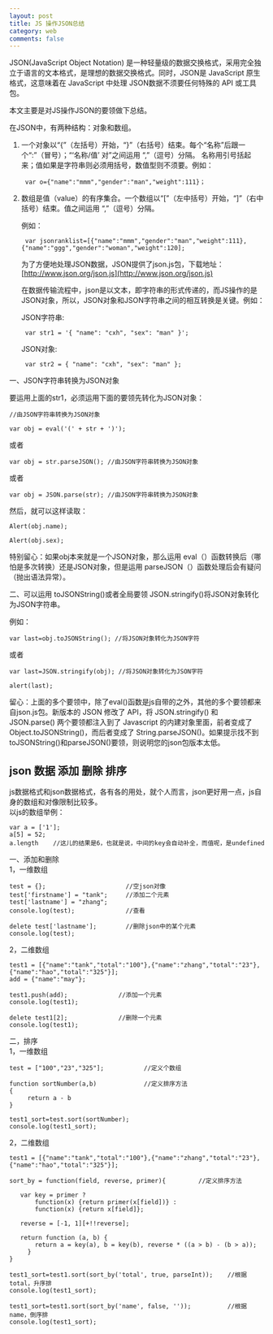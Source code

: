 ```yaml
---
layout: post
title: JS 操作JSON总结
category: web
comments: false
--- 
```


JSON(JavaScript Object Notation) 是一种轻量级的数据交换格式，采用完全独立于语言的文本格式，是理想的数据交换格式。同时，JSON是 JavaScript 原生格式，这意味着在 JavaScript 中处理 JSON数据不须要任何特殊的 API 或工具包。

本文主要是对JS操作JSON的要领做下总结。

在JSON中，有两种结构：对象和数组。

1. 一个对象以“{”（左括号）开始，“}”（右括号）结束。每个“名称”后跟一个“:”（冒号）；“‘名称/值’ 对”之间运用 “,”（逗号）分隔。 名称用引号括起来；值如果是字符串则必须用括号，数值型则不须要。例如：

		var o={"name":"mmm","gender":"man","weight":111}；

2. 数组是值（value）的有序集合。一个数组以“[”（左中括号）开始，“]”（右中括号）结束。值之间运用 “,”（逗号）分隔。

    例如：

    	var jsonranklist=[{"name":"mmm","gender":"man","weight":111},{"name":"ggg","gender":"woman","weight":120];

    为了方便地处理JSON数据，JSON提供了json.js包，下载地址：[http://www.json.org/json.js](http://www.json.org/json.js)

    在数据传输流程中，json是以文本，即字符串的形式传递的，而JS操作的是JSON对象，所以，JSON对象和JSON字符串之间的相互转换是关键。例如：

    JSON字符串:

    	var str1 = '{ "name": "cxh", "sex": "man" }';

    JSON对象:

    	var str2 = { "name": "cxh", "sex": "man" };





 一、JSON字符串转换为JSON对象

要运用上面的str1，必须运用下面的要领先转化为JSON对象：

    //由JSON字符串转换为JSON对象

    var obj = eval('(' + str + ')');

或者

    var obj = str.parseJSON(); //由JSON字符串转换为JSON对象

或者

    var obj = JSON.parse(str); //由JSON字符串转换为JSON对象


然后，就可以这样读取：

    Alert(obj.name);

    Alert(obj.sex);

特别留心：如果obj本来就是一个JSON对象，那么运用 eval（）函数转换后（哪怕是多次转换）还是JSON对象，但是运用 parseJSON（）函数处理后会有疑问（抛出语法异常）。

二、可以运用 toJSONString()或者全局要领 JSON.stringify()将JSON对象转化为JSON字符串。

例如：

    var last=obj.toJSONString(); //将JSON对象转化为JSON字符

或者

    var last=JSON.stringify(obj); //将JSON对象转化为JSON字符

    alert(last);

留心：上面的多个要领中，除了eval()函数是js自带的之外，其他的多个要领都来自json.js包。新版本的 JSON 修改了 API，将 JSON.stringify() 和 JSON.parse() 两个要领都注入到了 Javascript 的内建对象里面，前者变成了 Object.toJSONString()，而后者变成了 String.parseJSON()。如果提示找不到toJSONString()和parseJSON()要领，则说明您的json包版本太低。

## json 数据 添加 删除 排序
js数据格式和json数据格式，各有各的用处，就个人而言，json更好用一点，js自身的数组和对像限制比较多。  
以js的数组举例：

	var a = ['1'];  
	a[5] = 52;  
	a.length    //这儿的结果是6，也就是说，中间的key会自动补全，而值呢，是undefined
  
一、添加和删除  
1，一维数组

	test = {};                      //空json对像  
	test['firstname'] = "tank";     //添加二个元素  
	test['lastname'] = "zhang";  
	console.log(test);              //查看  
	  
	delete test['lastname'];        //删除json中的某个元素  
	console.log(test);  

2，二维数组

	test1 = [{"name":"tank","total":"100"},{"name":"zhang","total":"23"},{"name":"hao","total":"325"}];  
	add = {"name":"may"};  
	  
	test1.push(add);              //添加一个元素  
	console.log(test1);    
	  
	delete test1[2];              //删除一个元素  
	console.log(test1);  

二，排序  
1，一维数组

	test = ["100","23","325"];           //定义个数组  
	  
	function sortNumber(a,b)             //定义排序方法  
	{  
	     return a - b  
	}  
	  
	test1_sort=test.sort(sortNumber); 	  
	console.log(test1_sort);  

2，二维数组
	
	test1 = [{"name":"tank","total":"100"},{"name":"zhang","total":"23"},{"name":"hao","total":"325"}];  
	  
	sort_by = function(field, reverse, primer){         //定义排序方法  
	  
	   var key = primer ?  
	       function(x) {return primer(x[field])} :  
	       function(x) {return x[field]};  
	  
	   reverse = [-1, 1][+!!reverse];  
	  
	   return function (a, b) {  
	       return a = key(a), b = key(b), reverse * ((a > b) - (b > a));  
	     }   
	}  
	  
	test1_sort=test1.sort(sort_by('total', true, parseInt));    //根据total，升序排  
	console.log(test1_sort);   
	  
	test1_sort=test1.sort(sort_by('name', false, ''));          //根据name，倒序排  
	console.log(test1_sort);  

